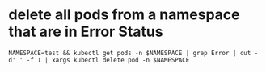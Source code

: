 # delete all pods from a namespace that are in Error Status
```
NAMESPACE=test && kubectl get pods -n $NAMESPACE | grep Error | cut -d' ' -f 1 | xargs kubectl delete pod -n $NAMESPACE
```
